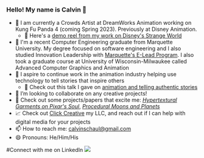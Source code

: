 ### Hello! My name is Calvin 👋

- 💼 I am currently a Crowds Artist at DreamWorks Animation working on Kung Fu Panda 4 (coming Spring 2023). Previously at Disney Animation.
    - 🎥 Here's a [demo reel from my work on Disney's Strange World](https://www.clickcreative.xyz/portfolio/calvin-schaul-strange-world-demo-reel)
- 🏫 I'm a recent Computer Engineering graduate from Marquette University. My degree focused on software engineering and I also studied Innovation Leadership with [Marquette's E-Lead Program](https://www.marquette.edu/innovation-alley/e-lead/). I also took a graduate course at University of Wisconsin-Milwaukee called Advanced Computer Graphics and Animation
- 🚀 I aspire to continue work in the animation industry helping use technology to tell stories that inspire others
    - 🎥 Check out this talk I gave on [animation and telling authentic stories](https://youtu.be/uS36q_kWbPQ)
- 👯 I’m looking to collaborate on any creative projects!
- 🔎 Check out some projects/papers that excite me: [_Hypertextural Garments on Pixar's Soul_](https://graphics.pixar.com/library/CurveCloth/paper.pdf), [_Procedural Moons and Planets_](https://www.youtube.com/watch?v=lctXaT9pxA0&ab_channel=SebastianLague)
- 📈 Check out [Click Creative](http://clickcreative.xyz) my LLC, and reach out if I can help with digital media for your projects
- 📫 How to reach me: calvinschaul@gmail.com
- 😄 Pronouns: He/Him/His

#Connect with me on LinkedIn
<a href="https://www.linkedin.com/in/cschaul/"><img src="https://img.shields.io/badge/LinkedIn-0077B5?style=for-the-badge&logo=linkedin&logoColor=white" /></a>
